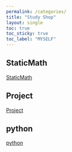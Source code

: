 ```yaml
---
permalink: /categories/
title: "Study Shop"
layout: single
toc: true
toc_sticky: true
toc_label: "MYSELF"
---
```


## StaticMath
[StaticMath](/categories/StaticMath/)

## Project
[Project](/categories/Project/)

## python
[python](/categories/python/)